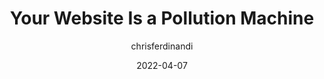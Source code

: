 ---
author: chrisferdinandi
date: 2022-04-07
draft: true
tags:
  - sustainability
  - meta
target_url: https://gomakethings.com/your-website-is-a-pollution-machine/
title: Your Website Is a Pollution Machine
---